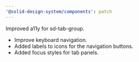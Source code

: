 ```yaml
---
'@solid-design-system/components': patch
---
```


Improved a11y for sd-tab-group.

- Improve keyboard navigation.
- Added labels to icons for the navigation buttons.
- Added focus styles for tab panels.
